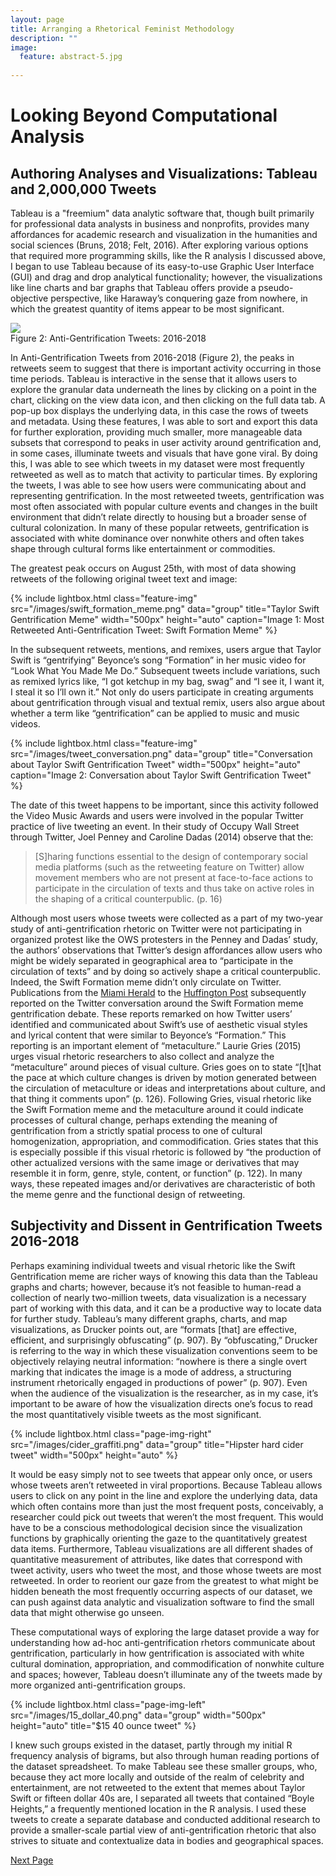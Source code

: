 ```yaml
---
layout: page
title: Arranging a Rhetorical Feminist Methodology
description: ""
image:
  feature: abstract-5.jpg
  
---
```

# Looking Beyond Computational Analysis

## Authoring Analyses and Visualizations: Tableau and 2,000,000 Tweets

Tableau is a "freemium" data analytic software that, though built primarily for professional data analysts in business and nonprofits, provides many affordances for academic research and visualization in the humanities and social sciences (Bruns, 2018; Felt, 2016). After exploring various options that required more programming skills, like the R analysis I discussed above, I began to use Tableau because of its easy-to-use Graphic User Interface (GUI) and drag and drop analytical functionality; however, the visualizations like line charts and bar graphs that Tableau offers provide a pseudo-objective perspective, like Haraway’s conquering gaze from nowhere, in which the greatest quantity of items appear to be most significant. 

<div class='tableauPlaceholder' id='viz1542336370847' style='position: relative'>
	<noscript>
		<a href='#'>
			<img alt=' ' src='https:&#47;&#47;public.tableau.com&#47;static&#47;images&#47;An&#47;Anti-GentrificationTweets2016-2018&#47;Sheet1&#47;1_rss.png' style='border: none' />
		</a>
	</noscript>
	<object class='tableauViz'  style='display:none;'>
		<param name='host_url' value='https%3A%2F%2Fpublic.tableau.com%2F' /> 
		<param name='embed_code_version' value='3' /> 
		<param name='site_root' value='' />
		<param name='name' value='Anti-GentrificationTweets2016-2018&#47;Sheet1' />
		<param name='tabs' value='no' /><param name='toolbar' value='yes' />
		<param name='static_image' value='https:&#47;&#47;public.tableau.com&#47;static&#47;images&#47;An&#47;Anti-GentrificationTweets2016-2018&#47;Sheet1&#47;1.png' />
		<param name='animate_transition' value='yes' />
		<param name='display_static_image' value='yes' />
		<param name='display_spinner' value='yes' />
		<param name='display_overlay' value='yes' />
		<param name='display_count' value='yes' />
	</object>
</div>                
<script type='text/javascript'>                    
var divElement = document.getElementById('viz1542336370847');                    
var vizElement = divElement.getElementsByTagName('object')[0];                    
vizElement.style.width='100%';vizElement.style.height=(divElement.offsetWidth*0.75)+'px';                    
var scriptElement = document.createElement('script');                    
scriptElement.src = 'https://public.tableau.com/javascripts/api/viz_v1.js';                    
vizElement.parentNode.insertBefore(scriptElement, vizElement);                
</script>
<figcaption>Figure 2: Anti-Gentrification Tweets: 2016-2018</figcaption>

In Anti-Gentrification Tweets from 2016-2018 (Figure 2), the peaks in retweets seem to suggest that there is important activity occurring in those time periods. Tableau is interactive in the sense that it allows users to explore the granular data underneath the lines by clicking on a point in the chart, clicking on the view data icon, and then clicking on the full data tab. A pop-up box displays the underlying data, in this case the rows of tweets and metadata. Using these features, I was able to sort and export this data for further exploration, providing much smaller, more manageable data subsets that correspond to peaks in user activity around gentrification and, in some cases, illuminate tweets and visuals that have gone viral. By doing this, I was able to see which tweets in my dataset were most frequently retweeted as well as to match that activity to particular times. By exploring the tweets, I was able to see how users were communicating about and representing gentrification. In the most retweeted tweets, gentrification was most often associated with popular culture events and changes in the built environment that didn’t relate directly to housing but a broader sense of cultural colonization. In many of these popular retweets, gentrification is associated with white dominance over nonwhite others and often takes shape through cultural forms like entertainment or commodities. 

The greatest peak occurs on August 25th, with most of data showing retweets of the following original tweet text and image:

{% include lightbox.html class="feature-img" src="/images/swift_formation_meme.png" data="group" title="Taylor Swift Gentrification Meme" width="500px" height="auto" caption="Image 1: Most Retweeted Anti-Gentrification Tweet: Swift Formation Meme" %}

In the subsequent retweets, mentions, and remixes, users argue that Taylor Swift is “gentrifying” Beyonce’s song “Formation” in her music video for “Look What You Made Me Do.” Subsequent tweets include variations, such as remixed lyrics like, “I got ketchup in my bag, swag” and “I see it, I want it, I steal it so I’ll own it.” Not only do users participate in creating arguments about gentrification through visual and textual remix, users also argue about whether a term like “gentrification” can be applied to music and music videos.

{% include lightbox.html class="feature-img" src="/images/tweet_conversation.png" data="group" title="Conversation about Taylor Swift Gentrification Tweet" width="500px" height="auto" caption="Image 2: Conversation about Taylor Swift Gentrification Tweet" %}

The date of this tweet happens to be important, since this activity followed the Video Music Awards and users were involved in the popular Twitter practice of live tweeting an event. In their study of Occupy Wall Street through Twitter, Joel Penney and Caroline Dadas (2014) observe that the:

> [S]haring functions essential to the design of contemporary social media platforms (such as the retweeting feature on Twitter) allow movement members who are not present at face-to-face actions to participate in the circulation of texts and thus take on active roles in the shaping of a critical counterpublic. (p. 16)

Although most users whose tweets were collected as a part of my two-year study of anti-gentrification rhetoric on Twitter were not participating in organized protest like the OWS protesters in the Penney and Dadas’ study, the authors’ observations that Twitter’s design affordances allow users who might be widely separated in geographical area to “participate in the circulation of texts” and by doing so actively shape a critical counterpublic. Indeed, the Swift Formation meme didn’t only circulate on Twitter. Publications from the [Miami Herald](https://www.miamiherald.com/news/nation-world/national/article169455027.html) to the [Huffington Post](https://www.huffingtonpost.com/entry/taylor-swift-beyonce-formation-video_us_59a05b6fe4b05710aa5bf5f5) subsequently reported on the Twitter conversation around the Swift Formation meme gentrification debate. These reports remarked on how Twitter users’ identified and communicated about Swift’s use of aesthetic visual styles and lyrical content that were similar to Beyonce’s “Formation.” This reporting is an important element of “metaculture.” Laurie Gries (2015) urges visual rhetoric researchers to also collect and analyze the “metaculture” around pieces of visual culture. Gries goes on to state “[t]hat the pace at which culture changes is driven by motion generated between the circulation of metaculture or ideas and interpretations about culture, and that thing it comments upon” (p. 126). Following Gries, visual rhetoric like the Swift Formation meme and the metaculture around it could indicate processes of cultural change, perhaps extending the meaning of gentrification from a strictly spatial process to one of cultural homogenization, appropriation, and commodification. Gries states that this is especially possible if this visual rhetoric is followed by “the production of other actualized versions with the same image or derivatives that may resemble it in form, genre, style, content, or function” (p. 122). In many ways, these repeated images and/or derivatives are characteristic of both the meme genre and the functional design of retweeting.

## Subjectivity and Dissent in Gentrification Tweets 2016-2018

Perhaps examining individual tweets and visual rhetoric like the Swift Gentrification meme are richer ways of knowing this data than the Tableau graphs and charts; however, because it’s not feasible to human-read a collection of nearly two-million tweets, data visualization is a necessary part of working with this data, and it can be a productive way to locate data for further study. Tableau’s many different graphs, charts, and map visualizations, as Drucker points out, are “formats [that] are effective, efficient, and surprisingly obfuscating” (p. 907). By “obfuscating,” Drucker is referring to the way in which these visualization conventions seem to be objectively relaying neutral information: “nowhere is there a single overt marking that indicates the image is a mode of address, a structuring instrument rhetorically engaged in productions of power” (p. 907). Even when the audience of the visualization is the researcher, as in my case, it’s important to be aware of how the visualization directs one’s focus to read the most quantitatively visible tweets as the most significant.

{% include lightbox.html class="page-img-right" src="/images/cider_graffiti.png" data="group" title="Hipster hard cider tweet" width="500px" height="auto" %}


It would be easy simply not to see tweets that appear only once, or users whose tweets aren’t retweeted in viral proportions. Because Tableau allows users to click on any point in the line and explore the underlying data, data which often contains more than just the most frequent posts, conceivably, a researcher could pick out tweets that weren’t the most frequent. This would have to be a conscious methodological decision since the visualization functions by graphically orienting the gaze to the quantitatively greatest data items. Furthermore, Tableau visualizations are all different shades of quantitative measurement of attributes, like dates that correspond with tweet activity, users who tweet the most, and those whose tweets are most retweeted. In order to reorient our gaze from the greatest to what might be hidden beneath the most frequently occurring aspects of our dataset, we can push against data analytic and visualization software to find the small data that might otherwise go unseen.

These computational ways of exploring the large dataset provide a way for understanding how ad-hoc anti-gentrification rhetors communicate about gentrification, particularly in how gentrification is associated with white cultural domination, appropriation, and commodification of nonwhite culture and spaces; however, Tableau doesn’t illuminate any of the tweets made by more organized anti-gentrification groups. 

{% include lightbox.html class="page-img-left" src="/images/15_dollar_40.png" data="group" width="500px" height="auto" title="$15 40 ounce tweet" %}

I knew such groups existed in the dataset, partly through my initial R frequency analysis of bigrams, but also through human reading portions of the dataset spreadsheet. To make Tableau see these smaller groups, who, because they act more locally and outside of the realm of celebrity and entertainment, are not retweeted to the extent that memes about Taylor Swift or fifteen dollar 40s are, I separated all tweets that contained “Boyle Heights,” a frequently mentioned location in the R analysis. I used these tweets to create a separate database and conducted additional research to provide a smaller-scale partial view of anti-gentrification rhetoric that also strives to situate and contextualize data in bodies and geographical spaces.

<div class="next-container">
	<a class="next-page" href="{{ site.url }}/small-data/">Next Page</a>
</div>	